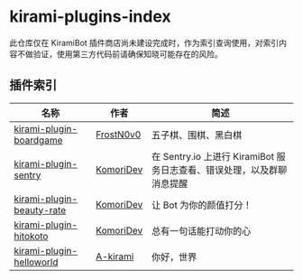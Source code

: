 # kirami-plugins-index
此仓库仅在 KiramiBot 插件商店尚未建设完成时，作为索引查询使用，对索引内容不做验证，使用第三方代码前请确保知晓可能存在的风险。

## 插件索引

| 名称 | 作者 | 简述 |
| --- | --- | --- |
| [kirami-plugin-boardgame](https://github.com/FrostN0v0/kirami-plugin-boardgame) | [FrostN0v0](https://github.com/FrostN0v0) | 五子棋、围棋、黑白棋 |
| [kirami-plugin-sentry](https://github.com/KomoriDev/kirami-plugin-sentry) | [KomoriDev](https://github.com/KomoriDev) | 在 Sentry.io 上进行 KiramiBot 服务日志查看、错误处理，以及群聊消息提醒 |
| [kirami-plugin-beauty-rate](https://github.com/KomoriDev/kirami-plugin-beauty-rate) | [KomoriDev](https://github.com/KomoriDev) | 让 Bot 为你的颜值打分！ |
| [kirami-plugin-hitokoto](https://github.com/KomoriDev/kirami-plugin-hitokoto) | [KomoriDev](https://github.com/KomoriDev) | 总有一句话能打动你的心 |
| [kirami-plugin-helloworld](https://github.com/A-kirami/kirami-plugin-helloworld) | [A-kirami](https://github.com/A-kirami) | 你好，世界 |
